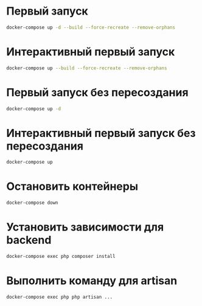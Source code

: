 # Первый запуск
```sh
docker-compose up -d --build --force-recreate --remove-orphans
```
# Интерактивный первый запуск
```sh
docker-compose up --build --force-recreate --remove-orphans
```
# Первый запуск без пересоздания
```sh
docker-compose up -d
```
# Интерактивный первый запуск без пересоздания
```sh
docker-compose up
```
# Остановить контейнеры
```sh
docker-compose down
```
# Установить зависимости для backend
```sh
docker-compose exec php composer install
```
# Выполнить команду для artisan
```sh
docker-compose exec php php artisan ...
```